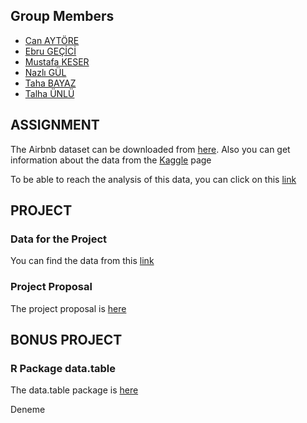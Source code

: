 ## Group Members
- [Can AYTÖRE](https://pjournal.github.io/boun01-canaytore)
- [Ebru GEÇİCİ](https://pjournal.github.io/boun01-EbruGecici)
- [Mustafa KESER](https://pjournal.github.io/boun01-mustafa-keser)
- [Nazlı GÜL](https://pjournal.github.io/boun01-NazliGul)
- [Taha BAYAZ](https://pjournal.github.io/boun01-TahaBayaz)
- [Talha ÜNLÜ](https://pjournal.github.io/boun01-TalhaUnlu)

## ASSIGNMENT

The Airbnb dataset can be downloaded from [here](https://storage.googleapis.com/kaggle-data-sets/268833%2F611395%2Fcompressed%2FAB_NYC_2019.csv.zip?GoogleAccessId=gcp-kaggle-com@kaggle-161607.iam.gserviceaccount.com&Expires=1598642124&Signature=qgshwFSOlgT6L9WsrqCg%2FBiQ34w36AERvwxLxbEbxOzwN4fbSEhJSG2c%2FM3cYZRjTR1slJ7iDMTA%2F1VjXtE9KdVCWWDKFOFauVeYiBrfWlp0r2bd%2B%2FwH9pRc0Y9bssOgnGfLs3UJQbAfhsohQ%2BgQCFOc0iqeuK%2B4oDcu%2Biljh8Ib%2FxcGc6oP59FAAGuuZtoWr0JbURlTX1g8sC1nct3AqqptnBXVYoDj3ZKLST4tspCK0xGTDQxpG5ez%2FG7WyHOsLcjXgw3y5tnzxaUe8Vz3FGVV5o6wYhVvHd5EGnG0dUJXGfUv9LjIZznWFJubkZ%2Bnna51W101imu6JZsGb8lKOA%3D%3D). Also you can get information about the data from the [Kaggle](https://www.kaggle.com/dgomonov/new-york-city-airbnb-open-data) page

To be able to reach the analysis of this data, you can click on this [link](https://www.google.com/)

## PROJECT

### Data for the Project

You can find the data from this [link](https://www.kaggle.com/alpertemel/turkey-car-market-2020)

### Project Proposal

The project proposal is [here](https://pjournal.github.io/boun01g-data-mine-r-s/Project/Proposal.html)

## BONUS PROJECT

### R Package data.table 
The data.table package is [here](https://cran.r-project.org/web/packages/data.table/index.html)

Deneme
